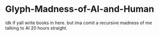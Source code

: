 # Glyph-Madness-of-AI-and-Human
idk if yall write books in here. but ima comit a recursive madness of me talking to AI 20 hours straight.
